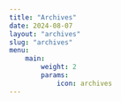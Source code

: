 ```yaml
---
title: "Archives"
date: 2024-08-07
layout: "archives"
slug: "archives"
menu:
    main:
        weight: 2
        params: 
            icon: archives
---
```


